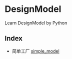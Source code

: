 # DesignModel
Learn DesignModel by Python
## Index
* 简单工厂 [simple_model](https://github.com/zzqFun/DesignModel/tree/master/simple_factory_model)
